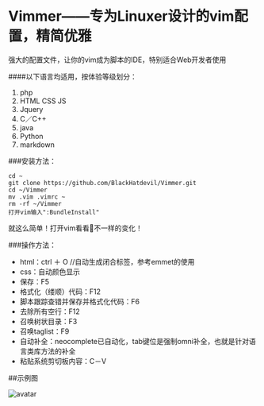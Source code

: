 # Vimmer——专为Linuxer设计的vim配置，精简优雅
强大的配置文件，让你的vim成为脚本的IDE，特别适合Web开发者使用

####以下语言均适用，按体验等级划分：
1. php
2. HTML CSS JS
3. Jquery
4. C／C++
5. java
5. Python
6. markdown

###安装方法：
```
cd ~
git clone https://github.com/BlackHatdevil/Vimmer.git
cd ~/Vimmer
mv .vim .vimrc ~
rm -rf ~/Vimmer
打开vim输入":BundleInstall"
```
就这么简单！打开vim看看👀不一样的变化！

###操作方法：

- html：ctrl ＋ O //自动生成闭合标签，参考emmet的使用
- css：自动颜色显示
- 保存：F5
- 格式化（缕顺）代码：F12
- 脚本跟踪查错并保存并格式化代码：F6
- 去除所有空行：F12
- 召唤树状目录：F3
- 召唤taglist：F9
- 自动补全：neocomplete已自动化，tab键位是强制omni补全，也就是针对语言类库方法的补全
- 粘贴系统剪切板内容：C－V

##示例图

![avatar](http://b260.photo.store.qq.com/psb?/V11pjPt01RlWjC/USuNmb4GvzIRa2URax50K8zwrsF9*UXQ4WZrQNH*QlQ!/b/dAQBAAAAAAAA&bo=AAUgAwAAAAACAAI!)
